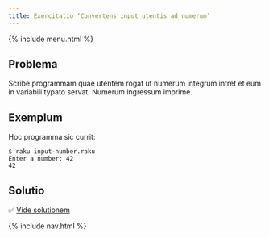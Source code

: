 ```yaml
---
title: Exercitatio ‘Convertens input utentis ad numerum’
---
```


{% include menu.html %}

## Problema

Scribe programmam quae utentem rogat ut numerum integrum intret et eum in variabili typato servat. Numerum ingressum imprime.

## Exemplum

Hoc programma sic currit:

```console
$ raku input-number.raku
Enter a number: 42
42
```

## Solutio

✅ [Vide solutionem](solution)

{% include nav.html %}